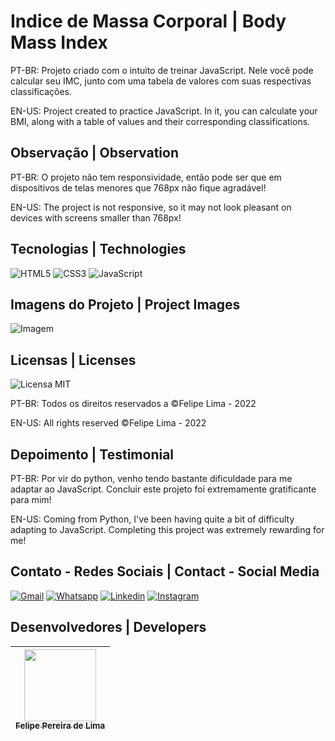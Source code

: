 # Indice de Massa Corporal | Body Mass Index

PT-BR: Projeto criado com o intuito de treinar JavaScript. Nele você pode calcular seu IMC, junto com uma tabela de valores com suas respectivas classificações.

EN-US: Project created to practice JavaScript. In it, you can calculate your BMI, along with a table of values and their corresponding classifications.

## Observação | Observation

PT-BR: O projeto não tem responsividade, então pode ser que em dispositivos de telas menores que 768px não fique agradável!

EN-US: The project is not responsive, so it may not look pleasant on devices with screens smaller than 768px!

## Tecnologias | Technologies

![HTML5](https://img.shields.io/badge/html5-%23E34F26.svg?style=for-the-badge&logo=html5&logoColor=white) ![CSS3](https://img.shields.io/badge/css3-%231572B6.svg?style=for-the-badge&logo=css3&logoColor=white) ![JavaScript](https://img.shields.io/badge/JavaScript-F7DF1E?style=for-the-badge&logo=javascript&logoColor=black)

## Imagens do Projeto | Project Images

![Imagem](https://user-images.githubusercontent.com/102830741/200187820-95af38d0-c0ab-4910-b42c-40d608321ec8.png)

## Licensas | Licenses

![Licensa MIT](https://img.shields.io/github/license/LipePLima/AluraGeek?style=for-the-badge)

PT-BR: Todos os direitos reservados a ©Felipe Lima - 2022

EN-US: All rights reserved ©Felipe Lima - 2022
  
## Depoimento | Testimonial

PT-BR: Por vir do python, venho tendo bastante dificuldade para me adaptar ao JavaScript. Concluir este projeto foi extremamente gratificante para mim! 

EN-US: Coming from Python, I've been having quite a bit of difficulty adapting to JavaScript. Completing this project was extremely rewarding for me!
  
## Contato - Redes Sociais | Contact - Social Media

<a href="mailto:felipe.lima0160@gmail.com">![Gmail](https://img.shields.io/badge/Gmail-D14836?style=for-the-badge&logo=gmail&logoColor=white)</a>  <a href="https://wa.me/5521979926096">![Whatsapp](https://img.shields.io/badge/WhatsApp-25D366?style=for-the-badge&logo=whatsapp&logoColor=white)</a>  <a href="https://www.linkedin.com/in/felipe-lima01/">![Linkedin](https://img.shields.io/badge/LinkedIn-0077B5?style=for-the-badge&logo=linkedin&logoColor=white)</a>  <a href="https://www.instagram.com/felima148/">![Instagram](https://img.shields.io/badge/Instagram-E4405F?style=for-the-badge&logo=instagram&logoColor=white)</a>

## Desenvolvedores | Developers

| [<img src="https://avatars.githubusercontent.com/u/102830741?s=400&u=eb0ed821d5deeaaac9a910f737ce38ddfda2f3a9&v=4" width=115><br><sub>Felipe Pereira de Lima</sub>](https://github.com/LipePLima) 
| :---: |
